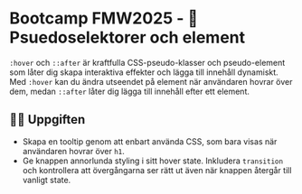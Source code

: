 # Bootcamp FMW2025 - 🥷 Psuedoselektorer och element

`:hover` och `::after` är kraftfulla CSS-pseudo-klasser och pseudo-element som låter dig skapa interaktiva effekter och lägga till innehåll dynamiskt. Med `:hover` kan du ändra utseendet på element när användaren hovrar över dem, medan `::after` låter dig lägga till innehåll efter ett element.

## 🧑‍💻 Uppgiften

- Skapa en tooltip genom att enbart använda CSS, som bara visas när användaren hovrar över `h1`.
- Ge knappen annorlunda styling i sitt hover state. Inkludera `transition` och kontrollera att övergångarna ser rätt ut även när knappen återgår till vanligt state.
